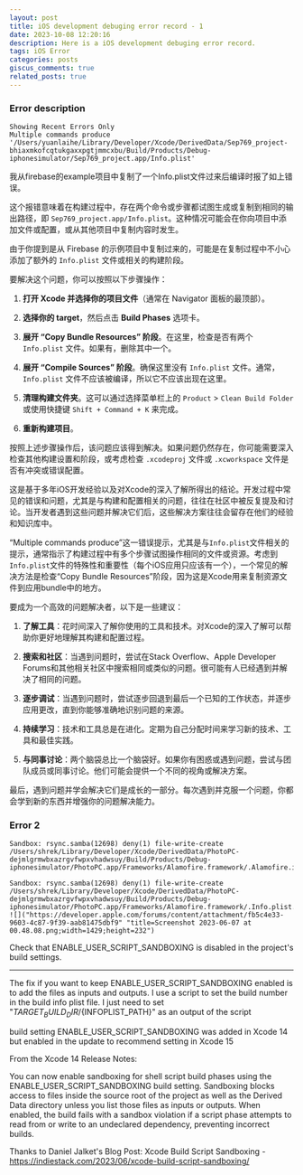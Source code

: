 ```yaml
---
layout: post
title: iOS development debuging error record - 1
date: 2023-10-08 12:20:16
description: Here is a iOS development debuging error record.
tags: iOS Error
categories: posts
giscus_comments: true
related_posts: true
---
```


### Error description
```
Showing Recent Errors Only
Multiple commands produce '/Users/yuanlaihe/Library/Developer/Xcode/DerivedData/Sep769_project-bhiaxmkofcqtukgaxxpgtjmmcxbu/Build/Products/Debug-iphonesimulator/Sep769_project.app/Info.plist'
```
我从firebase的example项目中复制了一个Info.plist文件过来后编译时报了如上错误。

这个报错意味着在构建过程中，存在两个命令或步骤都试图生成或复制到相同的输出路径，即 `Sep769_project.app/Info.plist`。这种情况可能会在你向项目中添加文件或配置，或从其他项目中复制内容时发生。

由于你提到是从 Firebase 的示例项目中复制过来的，可能是在复制过程中不小心添加了额外的 `Info.plist` 文件或相关的构建阶段。

要解决这个问题，你可以按照以下步骤操作：

1. **打开 Xcode 并选择你的项目文件**（通常在 Navigator 面板的最顶部）。

2. **选择你的 target**，然后点击 **Build Phases** 选项卡。

3. **展开 “Copy Bundle Resources” 阶段**。在这里，检查是否有两个 `Info.plist` 文件。如果有，删除其中一个。

4. **展开 “Compile Sources” 阶段**。确保这里没有 `Info.plist` 文件。通常，`Info.plist` 文件不应该被编译，所以它不应该出现在这里。

5. **清理构建文件夹**。这可以通过选择菜单栏上的 `Product` > `Clean Build Folder` 或使用快捷键 `Shift + Command + K` 来完成。

6. **重新构建项目**。

按照上述步骤操作后，该问题应该得到解决。如果问题仍然存在，你可能需要深入检查其他构建设置和阶段，或考虑检查 `.xcodeproj` 文件或 `.xcworkspace` 文件是否有冲突或错误配置。


这是基于多年iOS开发经验以及对Xcode的深入了解所得出的结论。开发过程中常见的错误和问题，尤其是与构建和配置相关的问题，往往在社区中被反复提及和讨论。当开发者遇到这些问题并解决它们后，这些解决方案往往会留存在他们的经验和知识库中。

“Multiple commands produce”这一错误提示，尤其是与`Info.plist`文件相关的提示，通常指示了构建过程中有多个步骤试图操作相同的文件或资源。考虑到`Info.plist`文件的特殊性和重要性（每个iOS应用只应该有一个），一个常见的解决方法是检查“Copy Bundle Resources”阶段，因为这是Xcode用来复制资源文件到应用bundle中的地方。

要成为一个高效的问题解决者，以下是一些建议：

1. **了解工具**：花时间深入了解你使用的工具和技术。对Xcode的深入了解可以帮助你更好地理解其构建和配置过程。

2. **搜索和社区**：当遇到问题时，尝试在Stack Overflow、Apple Developer Forums和其他相关社区中搜索相同或类似的问题。很可能有人已经遇到并解决了相同的问题。

3. **逐步调试**：当遇到问题时，尝试逐步回退到最后一个已知的工作状态，并逐步应用更改，直到你能够准确地识别问题的来源。

4. **持续学习**：技术和工具总是在进化。定期为自己分配时间来学习新的技术、工具和最佳实践。

5. **与同事讨论**：两个脑袋总比一个脑袋好。如果你有困惑或遇到问题，尝试与团队成员或同事讨论。他们可能会提供一个不同的视角或解决方案。

最后，遇到问题并学会解决它们是成长的一部分。每次遇到并克服一个问题，你都会学到新的东西并增强你的问题解决能力。



### Error 2

```
Sandbox: rsync.samba(12698) deny(1) file-write-create /Users/shrek/Library/Developer/Xcode/DerivedData/PhotoPC-dejmlgrmwbxazrgvfwpxvhadwsuy/Build/Products/Debug-iphonesimulator/PhotoPC.app/Frameworks/Alamofire.framework/.Alamofire.ihLdr1

Sandbox: rsync.samba(12698) deny(1) file-write-create /Users/shrek/Library/Developer/Xcode/DerivedData/PhotoPC-dejmlgrmwbxazrgvfwpxvhadwsuy/Build/Products/Debug-iphonesimulator/PhotoPC.app/Frameworks/Alamofire.framework/.Info.plist.vn2fty
![]("https://developer.apple.com/forums/content/attachment/fb5c4e33-9603-4c87-9f39-aab81475dbf9" "title=Screenshot 2023-06-07 at 00.48.08.png;width=1429;height=232")

```

Check that ENABLE_USER_SCRIPT_SANDBOXING is disabled in the project's build settings.

---

The fix if you want to keep ENABLE_USER_SCRIPT_SANDBOXING enabled is to add the files as inputs and outputs. I use a script to set the build number in the build info plist file. I just need to set "${TARGET_BUILD_DIR}/${INFOPLIST_PATH}" as an output of the script

build setting ENABLE_USER_SCRIPT_SANDBOXING was added in Xcode 14 but enabled in the update to recommend setting in Xcode 15

From the Xcode 14 Release Notes:

You can now enable sandboxing for shell script build phases using the ENABLE_USER_SCRIPT_SANDBOXING build setting. Sandboxing blocks access to files inside the source root of the project as well as the Derived Data directory unless you list those files as inputs or outputs. When enabled, the build fails with a sandbox violation if a script phase attempts to read from or write to an undeclared dependency, preventing incorrect builds.

Thanks to Daniel Jalket's Blog Post: Xcode Build Script Sandboxing - https://indiestack.com/2023/06/xcode-build-script-sandboxing/